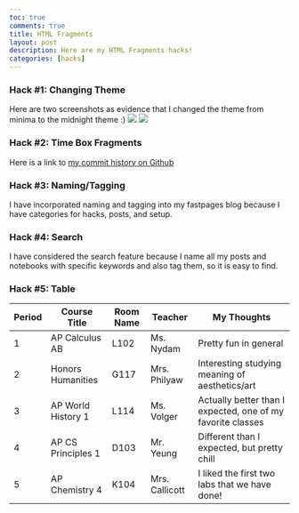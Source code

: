 ```yaml
---
toc: true
comments: true
title: HTML Fragments
layout: post
description: Here are my HTML Fragments hacks!
categories: [hacks]
---
```



### Hack #1: Changing Theme
Here are two screenshots as evidence that I changed the theme from minima to the midnight theme :)
<img src="{{site.baseurl}}/images/midnight1.jpg">
<img src="{{site.baseurl}}/images/midnight2.jpg">

### Hack #2: Time Box Fragments
Here is a link to [my commit history on Github](https://github.com/sophia926/fastpages/graphs/commit-activity)

### Hack #3: Naming/Tagging
I have incorporated naming and tagging into my fastpages blog because I have categories for hacks, posts, and setup.

### Hack #4: Search
I have considered the search feature because I name all my posts and notebooks with specific keywords and also tag them, so it is easy to find.

### Hack #5: Table

<table>
<thead>
  <tr>
    <th>Period</th>
    <th>Course Title</th>
    <th>Room Name</th>
    <th>Teacher</th>
    <th>My Thoughts</th>
  </tr>
</thead>
<tbody>
  <tr>
    <td>1</td>
    <td>AP Calculus AB</td>
    <td>L102</td>
    <td>Ms. Nydam</td>
    <td>Pretty fun in general</td>
  </tr>
  <tr>
    <td>2</td>
    <td>Honors Humanities</td>
    <td>G117</td>
    <td>Mrs. Philyaw</td>
    <td>Interesting studying meaning of aesthetics/art</td>
  </tr>
  <tr>
    <td>3</td>
    <td>AP World History 1</td>
    <td>L114</td>
    <td>Ms. Volger</td>
    <td>Actually better than I expected, one of my favorite classes</td>
  </tr>
  <tr>
    <td>4</td>
    <td>AP CS Principles 1</td>
    <td>D103</td>
    <td>Mr. Yeung</td>
    <td>Different than I expected, but pretty chill</td>
  </tr>
  <tr>
    <td>5</td>
    <td>AP Chemistry 4</td>
    <td>K104</td>
    <td>Mrs. Callicott</td>
    <td>I liked the first two labs that we have done!</td>
  </tr>
</tbody>
</table>
